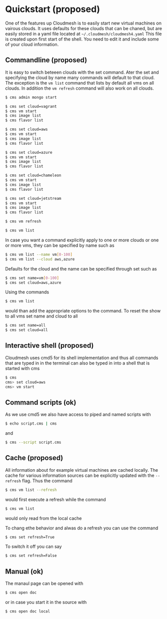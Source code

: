 # Quickstart (proposed)

One of the features up Cloudmesh is to easily start new 
virtual machines on vairous clouds. It uses defaults for these clouds that 
can be chaned, but are easily stored in a yaml file located at 
``~/.cloudmesh/cloudmesh4.yaml`` This file is created upon first 
start of the shell.
You need to edit it and include some of your cloud information.

## Commandline (proposed)

It is easy to switch beteeen clouds with the set command. Ater the set and specifying the cloud
by name many commands will default to that cloud. The exception is the `vm list` command
that lists by default all vms on all clouds. In addition the `vm refresh` command will also 
work on all clouds.

```bash
$ cms admin mongo start

$ cms set cloud=vagrant
$ cms vm start
$ cms image list
$ cms flavor list

$ cms set cloud=aws
$ cms vm start
$ cms image list
$ cms flavor list

$ cms set cloud=azure
$ cms vm start
$ cms image list
$ cms flavor list

$ cms set cloud=chameleon
$ cms vm start
$ cms image list
$ cms flavor list

$ cms set cloud=jetstream
$ cms vm start
$ cms image list
$ cms flavor list

$ cms vm refresh

$ cms vm list
```

In case you want a command explicitly apply to one or more clouds or one or more vms, 
they can be specified by name such as

```bash
$ cms vm list --name vm[0-100]
$ cms vm list --cloud aws,azure
```

Defaults for the cloud and the name can be specified through set such as

```bash
$ cms set name=vm[0-100]
$ cms set cloud=aws,azure
```

Using the commands

```bash
$ cms vm list
```

would than add the appropriate options to the command. To reset the show to all vms set name and cloud to all 


```bash
$ cms set name=all
$ cms set cloud=all
```


## Interactive shell (proposed)

Cloudmesh uses cmd5 for its shell implementation and thus all commands that are typed in in the terminal can also be typed in into 
a shell that is started with cms

```bash
$ cms
cms> set cloud=aws
cms> vm start
```

## Command scripts (ok)

As we use cmd5 we also have access to piped and named scripts with

```bash
$ echo script.cms | cms
```

and

```bash
$ cms --script script.cms
```

## Cache (proposed)

All information about for example virtual machines are cached locally. The cache for various 
information sources can be explicitly updated with the `--refresh` flag.
Thus the command

```bash
$ cms vm list --refresh
```

would first execute a refresh while the command

```bash
$ cms vm list 
```

would only read from the local cache

To chang ethe behavior and alwas do a refresh you can use the command

```bash
$ cms set refresh=True
```

To switch it off you can say 

```bash
$ cms set refresh=False
```

## Manual (ok)

The manaul page can be opened with 

```bash
$ cms open doc
```

or in case you start it in the source with 

```bash
$ cms open doc local
```


